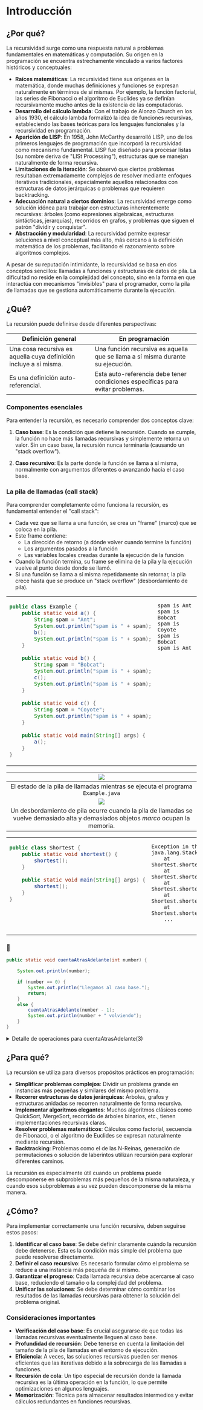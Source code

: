 # Introducción

## ¿Por qué?

La recursividad surge como una respuesta natural a problemas fundamentales en matemáticas y computación. Su origen en la programación se encuentra estrechamente vinculado a varios factores históricos y conceptuales:

- **Raíces matemáticas**: La recursividad tiene sus orígenes en la matemática, donde muchas definiciones y funciones se expresan naturalmente en términos de sí mismas. Por ejemplo, la función factorial, las series de Fibonacci o el algoritmo de Euclides ya se definían recursivamente mucho antes de la existencia de las computadoras.
- **Desarrollo del cálculo lambda**: Con el trabajo de Alonzo Church en los años 1930, el cálculo lambda formalizó la idea de funciones recursivas, estableciendo las bases teóricas para los lenguajes funcionales y la recursividad en programación.
- **Aparición de LISP**: En 1958, John McCarthy desarrolló LISP, uno de los primeros lenguajes de programación que incorporó la recursividad como mecanismo fundamental. LISP fue diseñado para procesar listas (su nombre deriva de "LISt Processing"), estructuras que se manejan naturalmente de forma recursiva.
- **Limitaciones de la iteración**: Se observó que ciertos problemas resultaban extremadamente complejos de resolver mediante enfoques iterativos tradicionales, especialmente aquellos relacionados con estructuras de datos jerárquicas o problemas que requieren backtracking.
- **Adecuación natural a ciertos dominios**: La recursividad emerge como solución idónea para trabajar con estructuras inherentemente recursivas: árboles (como expresiones algebraicas, estructuras sintácticas, jerarquías), recorridos en grafos, y problemas que siguen el patrón "dividir y conquistar".
- **Abstracción y modularidad**: La recursividad permite expresar soluciones a nivel conceptual más alto, más cercano a la definición matemática de los problemas, facilitando el razonamiento sobre algoritmos complejos.

A pesar de su reputación intimidante, la recursividad se basa en dos conceptos sencillos: llamadas a funciones y estructuras de datos de pila. La dificultad no reside en la complejidad del concepto, sino en la forma en que interactúa con mecanismos "invisibles" para el programador, como la pila de llamadas que se gestiona automáticamente durante la ejecución.

## ¿Qué?

La recursión puede definirse desde diferentes perspectivas:

<div align=center>

|Definición general|En programación|
|-|-|
|Una cosa recursiva es aquella cuya definición incluye a sí misma.|Una función recursiva es aquella que se llama a sí misma durante su ejecución.|
|Es una definición auto-referencial.|Esta auto-referencia debe tener condiciones específicas para evitar problemas.|

</div>

### Componentes esenciales

Para entender la recursión, es necesario comprender dos conceptos clave:

1. **Caso base**: Es la condición que detiene la recursión. Cuando se cumple, la función no hace más llamadas recursivas y simplemente retorna un valor. Sin un caso base, la recursión nunca terminaría (causando un "stack overflow").

2. **Caso recursivo**: Es la parte donde la función se llama a sí misma, normalmente con argumentos diferentes o avanzando hacia el caso base.

### La pila de llamadas (call stack)

Para comprender completamente cómo funciona la recursión, es fundamental entender el "call stack":

- Cada vez que se llama a una función, se crea un "frame" (marco) que se coloca en la pila.
- Este frame contiene:
  - La dirección de retorno (a dónde volver cuando termine la función)
  - Los argumentos pasados a la función
  - Las variables locales creadas durante la ejecución de la función
- Cuando la función termina, su frame se elimina de la pila y la ejecución vuelve al punto desde donde se llamó.
- Si una función se llama a sí misma repetidamente sin retornar, la pila crece hasta que se produce un "stack overflow" (desbordamiento de pila).

<div align=center>

<table>
<tr>
<td valign=top>

```java
public class Example {
    public static void a() {
        String spam = "Ant";
        System.out.println("spam is " + spam);
        b();
        System.out.println("spam is " + spam);
    }
    
    public static void b() {
        String spam = "Bobcat";
        System.out.println("spam is " + spam);
        c();
        System.out.println("spam is " + spam);
    }
    
    public static void c() {
        String spam = "Coyote";
        System.out.println("spam is " + spam);
    }
    
    public static void main(String[] args) {
        a();
    }
}
```
</td>
<td valign=top>

```
spam is Ant
spam is Bobcat
spam is Coyote
spam is Bobcat
spam is Ant
```
</td>
</tr>
</table>

|![](/images/callStack.webp)
|:-:
|El estado de la pila de llamadas mientras se ejecuta el programa `Example.java`
|![](/images/callStackOverflow.webp)
|Un desbordamiento de pila ocurre cuando la pila de llamadas se vuelve demasiado alta y demasiados objetos *marco* ocupan la memoria.


<table>
<tr>
<td valign=top>

```java
public class Shortest {
    public static void shortest() {
        shortest();
    }
    
    public static void main(String[] args) {
        shortest();
    }
}
```
</td>
<td valign=top>

```
Exception in thread "main" java.lang.StackOverflowError
    at Shortest.shortest(Shortest.java:3)
    at Shortest.shortest(Shortest.java:3)
    at Shortest.shortest(Shortest.java:3)
    at Shortest.shortest(Shortest.java:3)
    at Shortest.shortest(Shortest.java:3)
    ...
    
```
</td>
</tr>
</table>

</div>

### 🚬

```java
public static void cuentaAtrasAdelante(int number) {

    System.out.println(number);

    if (number == 0) {
        System.out.println("Llegamos al caso base.");
        return;
    }
    else {
        cuentaAtrasAdelante(number - 1);
        System.out.println(number + " volviendo");
    }
}
```

<details>

<summary>Detalle de operaciones para cuentaAtrasAdelante(3)</summary>

<div align=center>

|Fase de descenso|Caso base|Fase de ascenso|
|:-:|:-:|:-:|
|3
|2
|1
|0
||Llegamos al caso base.||
|||1 volviendo
|||2 volviendo
|||3 volviendo

</div>

</details>

## ¿Para qué?

La recursión se utiliza para diversos propósitos prácticos en programación:

- **Simplificar problemas complejos**: Dividir un problema grande en instancias más pequeñas y similares del mismo problema.
- **Recorrer estructuras de datos jerárquicas**: Árboles, grafos y estructuras anidadas se recorren naturalmente de forma recursiva.
- **Implementar algoritmos elegantes**: Muchos algoritmos clásicos como QuickSort, MergeSort, recorrido de árboles binarios, etc., tienen implementaciones recursivas claras.
- **Resolver problemas matemáticos**: Cálculos como factorial, secuencia de Fibonacci, o el algoritmo de Euclides se expresan naturalmente mediante recursión.
- **Backtracking**: Problemas como el de las N-Reinas, generación de permutaciones o solución de laberintos utilizan recursión para explorar diferentes caminos.

La recursión es especialmente útil cuando un problema puede descomponerse en subproblemas más pequeños de la misma naturaleza, y cuando esos subproblemas a su vez pueden descomponerse de la misma manera.

## ¿Cómo?

Para implementar correctamente una función recursiva, deben seguirse estos pasos:

1. **Identificar el caso base**: Se debe definir claramente cuándo la recursión debe detenerse. Esta es la condición más simple del problema que puede resolverse directamente.
1. **Definir el caso recursivo**: Es necesario formular cómo el problema se reduce a una instancia más pequeña de sí mismo.
1. **Garantizar el progreso**: Cada llamada recursiva debe acercarse al caso base, reduciendo el tamaño o la complejidad del problema.
1. **Unificar las soluciones**: Se debe determinar cómo combinar los resultados de las llamadas recursivas para obtener la solución del problema original.

### Consideraciones importantes

- **Verificación del caso base**: Es crucial asegurarse de que todas las llamadas recursivas eventualmente lleguen al caso base.
- **Profundidad de recursión**: Debe tenerse en cuenta la limitación del tamaño de la pila de llamadas en el entorno de ejecución.
- **Eficiencia**: A veces, las soluciones recursivas pueden ser menos eficientes que las iterativas debido a la sobrecarga de las llamadas a funciones.
- **Recursión de cola**: Un tipo especial de recursión donde la llamada recursiva es la última operación en la función, lo que permite optimizaciones en algunos lenguajes.
- **Memorización**: Técnica para almacenar resultados intermedios y evitar cálculos redundantes en funciones recursivas.
